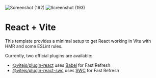![Screenshot (192)](https://github.com/user-attachments/assets/ecada536-0ec6-41ff-a710-72eef5f7269b)
![Screenshot (193)](https://github.com/user-attachments/assets/82e6e0c2-420b-4012-ae04-2ac797f0800c)
# React + Vite

This template provides a minimal setup to get React working in Vite with HMR and some ESLint rules.

Currently, two official plugins are available:

- [@vitejs/plugin-react](https://github.com/vitejs/vite-plugin-react/blob/main/packages/plugin-react/README.md) uses [Babel](https://babeljs.io/) for Fast Refresh
- [@vitejs/plugin-react-swc](https://github.com/vitejs/vite-plugin-react-swc) uses [SWC](https://swc.rs/) for Fast Refresh
